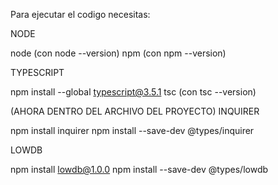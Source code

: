 Para ejecutar el codigo necesitas:

NODE

node (con node --version)
npm (con npm --version)

TYPESCRIPT

npm install --global typescript@3.5.1
tsc (con tsc --version)


(AHORA DENTRO DEL ARCHIVO DEL PROYECTO)
INQUIRER

npm install inquirer
npm install --save-dev @types/inquirer

LOWDB

npm install lowdb@1.0.0
npm install --save-dev @types/lowdb